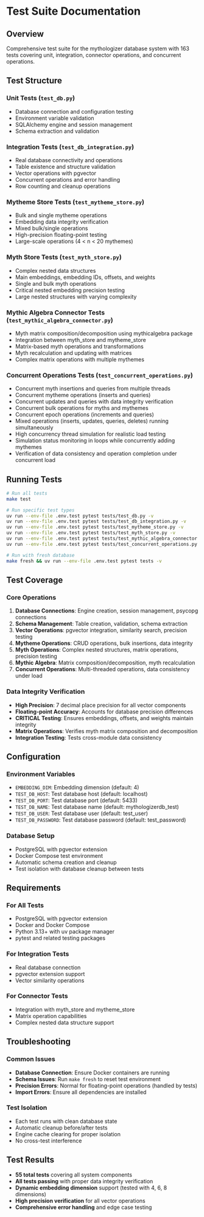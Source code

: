# Test Suite Documentation

## Overview

Comprehensive test suite for the mythologizer database system with 163 tests covering unit, integration, connector operations, and concurrent operations.

## Test Structure

### Unit Tests (`test_db.py`)
- Database connection and configuration testing
- Environment variable validation
- SQLAlchemy engine and session management
- Schema extraction and validation

### Integration Tests (`test_db_integration.py`)
- Real database connectivity and operations
- Table existence and structure validation
- Vector operations with pgvector
- Concurrent operations and error handling
- Row counting and cleanup operations

### Mytheme Store Tests (`test_mytheme_store.py`)
- Bulk and single mytheme operations
- Embedding data integrity verification
- Mixed bulk/single operations
- High-precision floating-point testing
- Large-scale operations (4 < n < 20 mythemes)

### Myth Store Tests (`test_myth_store.py`)
- Complex nested data structures
- Main embeddings, embedding IDs, offsets, and weights
- Single and bulk myth operations
- Critical nested embedding precision testing
- Large nested structures with varying complexity

### Mythic Algebra Connector Tests (`test_mythic_algebra_connector.py`)
- Myth matrix composition/decomposition using mythicalgebra package
- Integration between myth_store and mytheme_store
- Matrix-based myth operations and transformations
- Myth recalculation and updating with matrices
- Complex matrix operations with multiple mythemes

### Concurrent Operations Tests (`test_concurrent_operations.py`)
- Concurrent myth insertions and queries from multiple threads
- Concurrent mytheme operations (inserts and queries)
- Concurrent updates and queries with data integrity verification
- Concurrent bulk operations for myths and mythemes
- Concurrent epoch operations (increments and queries)
- Mixed operations (inserts, updates, queries, deletes) running simultaneously
- High concurrency thread simulation for realistic load testing
- Simulation status monitoring in loops while concurrently adding mythemes
- Verification of data consistency and operation completion under concurrent load

## Running Tests

```bash
# Run all tests
make test

# Run specific test types
uv run --env-file .env.test pytest tests/test_db.py -v                    # Unit tests
uv run --env-file .env.test pytest tests/test_db_integration.py -v        # Integration tests
uv run --env-file .env.test pytest tests/test_mytheme_store.py -v         # Mytheme store tests
uv run --env-file .env.test pytest tests/test_myth_store.py -v            # Myth store tests
uv run --env-file .env.test pytest tests/test_mythic_algebra_connector.py -v  # Mythic algebra tests
uv run --env-file .env.test pytest tests/test_concurrent_operations.py -v # Concurrent operations tests

# Run with fresh database
make fresh && uv run --env-file .env.test pytest tests -v
```

## Test Coverage

### Core Operations
1. **Database Connections**: Engine creation, session management, psycopg connections
2. **Schema Management**: Table creation, validation, schema extraction
3. **Vector Operations**: pgvector integration, similarity search, precision testing
4. **Mytheme Operations**: CRUD operations, bulk insertions, data integrity
5. **Myth Operations**: Complex nested structures, matrix operations, precision testing
6. **Mythic Algebra**: Matrix composition/decomposition, myth recalculation
7. **Concurrent Operations**: Multi-threaded operations, data consistency under load

### Data Integrity Verification
- **High Precision**: 7 decimal place precision for all vector components
- **Floating-point Accuracy**: Accounts for database precision differences
- **CRITICAL Testing**: Ensures embeddings, offsets, and weights maintain integrity
- **Matrix Operations**: Verifies myth matrix composition and decomposition
- **Integration Testing**: Tests cross-module data consistency

## Configuration

### Environment Variables
- `EMBEDDING_DIM`: Embedding dimension (default: 4)
- `TEST_DB_HOST`: Test database host (default: localhost)
- `TEST_DB_PORT`: Test database port (default: 5433)
- `TEST_DB_NAME`: Test database name (default: mythologizerdb_test)
- `TEST_DB_USER`: Test database user (default: test_user)
- `TEST_DB_PASSWORD`: Test database password (default: test_password)

### Database Setup
- PostgreSQL with pgvector extension
- Docker Compose test environment
- Automatic schema creation and cleanup
- Test isolation with database cleanup between tests

## Requirements

### For All Tests
- PostgreSQL with pgvector extension
- Docker and Docker Compose
- Python 3.13+ with uv package manager
- pytest and related testing packages

### For Integration Tests
- Real database connection
- pgvector extension support
- Vector similarity operations

### For Connector Tests
- Integration with myth_store and mytheme_store
- Matrix operation capabilities
- Complex nested data structure support

## Troubleshooting

### Common Issues
- **Database Connection**: Ensure Docker containers are running
- **Schema Issues**: Run `make fresh` to reset test environment
- **Precision Errors**: Normal for floating-point operations (handled by tests)
- **Import Errors**: Ensure all dependencies are installed

### Test Isolation
- Each test runs with clean database state
- Automatic cleanup before/after tests
- Engine cache clearing for proper isolation
- No cross-test interference

## Test Results

- **55 total tests** covering all system components
- **All tests passing** with proper data integrity verification
- **Dynamic embedding dimension** support (tested with 4, 6, 8 dimensions)
- **High precision verification** for all vector operations
- **Comprehensive error handling** and edge case testing 